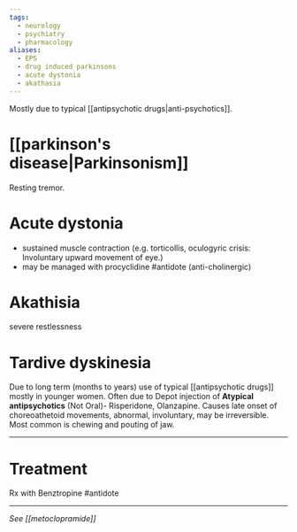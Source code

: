 ```yaml
---
tags:
  - neurology
  - psychiatry
  - pharmacology
aliases:
  - EPS
  - drug induced parkinsons
  - acute dystonia
  - akathasia
---
```


Mostly due to typical [[antipsychotic drugs|anti-psychotics]]. 
# [[parkinson's disease|Parkinsonism]]
Resting tremor. 
# Acute dystonia
- sustained muscle contraction (e.g. torticollis, oculogyric crisis: Involuntary upward movement of eye.)
- may be managed with procyclidine #antidote  (anti-cholinergic)
# Akathisia
severe restlessness
# Tardive dyskinesia
Due to long term (months to years) use of typical [[antipsychotic drugs]] mostly in younger women. 
Often due to Depot injection of **Atypical antipsychotics** (Not Oral)- Risperidone, Olanzapine. 
Causes late onset of choreoathetoid movements, abnormal, involuntary, may be irreversible. Most common is chewing and pouting of jaw.

---
# Treatment
Rx with Benztropine #antidote

---
*See [[metoclopramide]]*